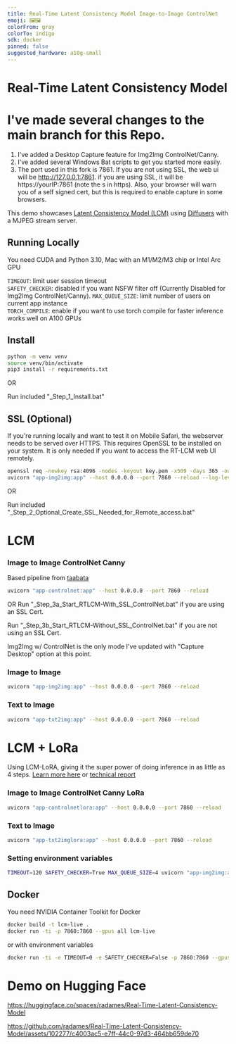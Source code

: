 ```yaml
---
title: Real-Time Latent Consistency Model Image-to-Image ControlNet
emoji: 🖼️🖼️
colorFrom: gray
colorTo: indigo
sdk: docker
pinned: false
suggested_hardware: a10g-small
---
```


# Real-Time Latent Consistency Model

# I've made several changes to the main branch for this Repo.

1) I've added a Desktop Capture feature for Img2Img ControlNet/Canny.
2) I've added several Windows Bat scripts to get you started more easily.
3) The port used in this fork is 7861. If you are not using SSL, the web ui will be http://127.0.0.1:7861. if you are using SSL, it will be https://yourIP:7861 (note the s in https). Also, your browser will warn you of a self signed cert, but this is required to enable capture in some browsers. 

This demo showcases [Latent Consistency Model (LCM)](https://huggingface.co/SimianLuo/LCM_Dreamshaper_v7) using [Diffusers](https://github.com/huggingface/diffusers/tree/main/examples/community#latent-consistency-pipeline) with a MJPEG stream server.


## Running Locally

You need CUDA and Python 3.10, Mac with an M1/M2/M3 chip or Intel Arc GPU

`TIMEOUT`: limit user session timeout  
`SAFETY_CHECKER`: disabled if you want NSFW filter off  (Currently Disabled for Img2Img ControlNet/Canny).
`MAX_QUEUE_SIZE`: limit number of users on current app instance  
`TORCH_COMPILE`: enable if you want to use torch compile for faster inference works well on A100 GPUs


## Install

```bash
python -m venv venv
source venv/bin/activate
pip3 install -r requirements.txt
```
OR

Run included "_Step_1_Install.bat"

## SSL (Optional)
If you're running locally and want to test it on Mobile Safari, the webserver needs to be served over HTTPS. This requires OpenSSL to be installed on your system. It is only needed if you want to access the RT-LCM web UI remotely.  

```bash
openssl req -newkey rsa:4096 -nodes -keyout key.pem -x509 -days 365 -out certificate.pem
uvicorn "app-img2img:app" --host 0.0.0.0 --port 7860 --reload --log-level info --ssl-certfile=certificate.pem --ssl-keyfile=key.pem
```
OR

Run included "_Step_2_Optional_Create_SSL_Needed_for_Remote_access.bat"


# LCM
### Image to Image ControlNet Canny

Based pipeline from [taabata](https://github.com/taabata/LCM_Inpaint_Outpaint_Comfy)

```bash
uvicorn "app-controlnet:app" --host 0.0.0.0 --port 7860 --reload
```
OR
Run "_Step_3a_Start_RTLCM-With_SSL_ControlNet.bat" if you are using an SSL Cert.

Run "_Step_3b_Start_RTLCM-Without_SSL_ControlNet.bat" if you are not using an SSL Cert.

Img2Img w/ ControlNet is the only mode I've updated with "Capture Desktop" option at this point. 


### Image to Image

```bash
uvicorn "app-img2img:app" --host 0.0.0.0 --port 7860 --reload
```

### Text to Image

```bash
uvicorn "app-txt2img:app" --host 0.0.0.0 --port 7860 --reload
```

# LCM + LoRa

Using LCM-LoRA, giving it the super power of doing inference in as little as 4 steps. [Learn more here](https://huggingface.co/blog/lcm_lora) or [technical report](https://huggingface.co/papers/2311.05556)



### Image to Image ControlNet Canny LoRa


```bash
uvicorn "app-controlnetlora:app" --host 0.0.0.0 --port 7860 --reload
```

### Text to Image

```bash
uvicorn "app-txt2imglora:app" --host 0.0.0.0 --port 7860 --reload
```


### Setting environment variables

```bash
TIMEOUT=120 SAFETY_CHECKER=True MAX_QUEUE_SIZE=4 uvicorn "app-img2img:app" --host 0.0.0.0 --port 7860 --reload
```


## Docker

You need NVIDIA Container Toolkit for Docker

```bash
docker build -t lcm-live .
docker run -ti -p 7860:7860 --gpus all lcm-live
```

or with environment variables

```bash
docker run -ti -e TIMEOUT=0 -e SAFETY_CHECKER=False -p 7860:7860 --gpus all lcm-live
```

# Demo on Hugging Face

https://huggingface.co/spaces/radames/Real-Time-Latent-Consistency-Model

https://github.com/radames/Real-Time-Latent-Consistency-Model/assets/102277/c4003ac5-e7ff-44c0-97d3-464bb659de70
